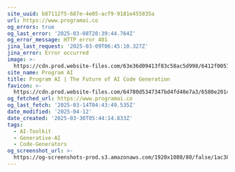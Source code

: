 ```yaml
---
site_uuid: b87112f5-687e-4e05-acf9-9181e455835a
url: https://www.programai.co
og_errors: true
og_last_error: '2025-03-08T20:39:44.764Z'
og_error_message: HTTP error 401
jina_last_request: '2025-03-09T06:45:10.327Z'
jina_error: Error occurred
image: >-
  https://cdn.prod.website-files.com/63e36d09413f83c58ac5d998/6412f00572c3c34d3914aa5d_OpenGraph.jpg
site_name: Program AI
title: Program AI | The Future of AI Code Generation
favicon: >-
  https://cdn.prod.website-files.com/64780d5347347bd4fd40e7a3/6580e2014a31f78cb2882440_32.png
og_fetched_url: https://www.programai.co
og_last_fetch: '2025-03-14T04:43:49.535Z'
date_modified: '2025-04-12'
date_created: '2025-03-30T05:44:14.833Z'
tags:
  - AI-Toolkit
  - Generative-AI
  - Code-Generators
og_screenshot_url: >-
  https://og-screenshots-prod.s3.amazonaws.com/1920x1080/80/false/1ac38b1620be7b5753b31ad8dd6f0319e982672abe1154d06346eb9298b534b8.jpeg
---
```



























































